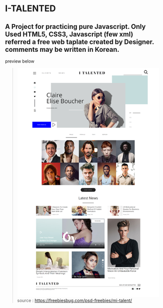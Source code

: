 # I-TALENTED
A Project for practicing pure Javascript.
Only Used HTML5, CSS3, Javascript (few xml)
referred a free web taplate created by Designer.
comments may be written in Korean.
------------------------
preview below
>![Alt text](/preview.png)
>source : https://freebiesbug.com/psd-freebies/mi-talent/